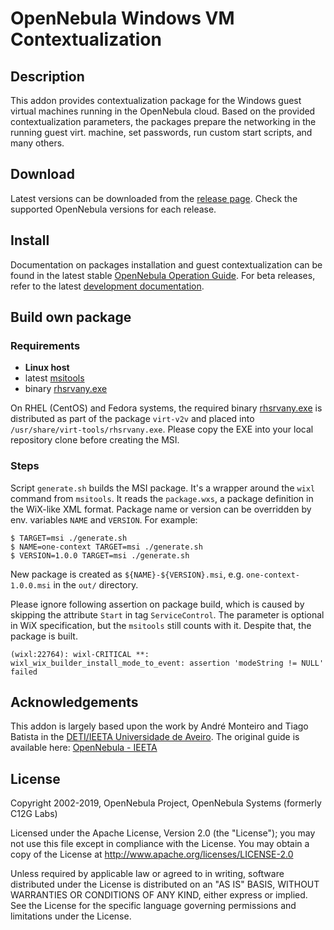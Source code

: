 # OpenNebula Windows VM Contextualization

## Description

This addon provides contextualization package for the Windows
guest virtual machines running in the OpenNebula cloud. Based
on the provided contextualization parameters, the packages prepare the
networking in the running guest virt. machine, set
passwords, run custom start scripts, and many others.

## Download

Latest versions can be downloaded from the
[release page](https://github.com/OpenNebula/addon-context-windows/releases).
Check the supported OpenNebula versions for each release.

## Install

Documentation on packages installation and guest contextualization can
be found in the latest stable
[OpenNebula Operation Guide](http://docs.opennebula.org/stable/operation/vm_setup/context_overview.html).
For beta releases, refer to the latest
[development documentation](http://docs.opennebula.org/devel/operation/vm_setup/context_overview.html).

## Build own package

### Requirements

* **Linux host**
* latest [msitools](https://wiki.gnome.org/msitools)
* binary [rhsrvany.exe](https://github.com/rwmjones/rhsrvany)

On RHEL (CentOS) and Fedora systems, the required binary
[rhsrvany.exe](https://github.com/rwmjones/rhsrvany) is distributed as part
of the package `virt-v2v` and placed into `/usr/share/virt-tools/rhsrvany.exe`.
Please copy the EXE into your local repository clone before creating the MSI.

### Steps

Script `generate.sh` builds the MSI package. It's a wrapper around
the `wixl` command from `msitools`. It reads the `package.wxs`, a package
definition in the WiX-like XML format. Package name or version can be
overridden by env. variables `NAME` and `VERSION`. For example:

```
$ TARGET=msi ./generate.sh
$ NAME=one-context TARGET=msi ./generate.sh
$ VERSION=1.0.0 TARGET=msi ./generate.sh
```

New package is created as `${NAME}-${VERSION}.msi`,
e.g. `one-context-1.0.0.msi` in the `out/` directory.

Please ignore following assertion on package build, which is caused
by skipping the attribute `Start` in tag `ServiceControl`. The parameter
is optional in WiX specification, but the `msitools` still counts with it.
Despite that, the package is built.

```
(wixl:22764): wixl-CRITICAL **: wixl_wix_builder_install_mode_to_event: assertion 'modeString != NULL' failed
```

## Acknowledgements

This addon is largely based upon the work by André Monteiro and Tiago Batista in the [DETI/IEETA Universidade de Aveiro](http://www.ua.pt/). The original guide is available here: [OpenNebula - IEETA](http://wiki.ieeta.pt/wiki/index.php/OpenNebula)

## License

Copyright 2002-2019, OpenNebula Project, OpenNebula Systems (formerly C12G Labs)

Licensed under the Apache License, Version 2.0 (the "License"); you may
not use this file except in compliance with the License. You may obtain
a copy of the License at http://www.apache.org/licenses/LICENSE-2.0

Unless required by applicable law or agreed to in writing, software
distributed under the License is distributed on an "AS IS" BASIS,
WITHOUT WARRANTIES OR CONDITIONS OF ANY KIND, either express or implied.
See the License for the specific language governing permissions and
limitations under the License.
